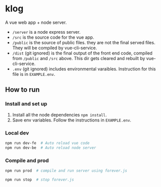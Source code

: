 # klog

A vue web app + node server.

- `/server` is a node express server.
- `/src` is the source code for the vue app.
- `/public` is the source of public files. they are not the final served files. They will be compiled by vue-cli-service.
- `/dist` (git ignored) is the final output of the front end code, compiled from `/public` and `/src` above. This dir gets cleared and rebuilt by vue-cli-service.
- `.env` (git ignored) includes environmental varaibles. Instruction for this file is in `EXAMPLE.env`.

## How to run

### Install and set up
1. Install all the node dependencies `npm install`.
1. Save env variables. Follow the instructions in `EXAMPLE.env`.

### Local dev
```bash
npm run dev-fe  # Auto reload vue code
npm run dev-be  # Auto reload node server
```

### Compile and prod

```bash
npm run prod  # compile and run server using forever.js
```

```bash
npm run stop  # stop forever.js
```
